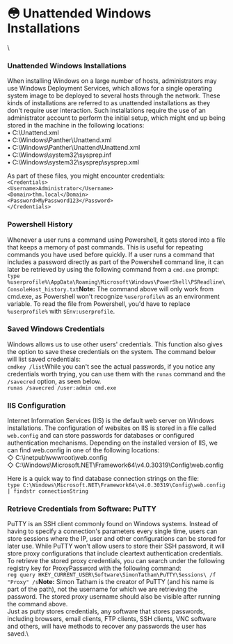 # 😳 Unattended Windows Installations

\


### Unattended Windows Installations

When installing Windows on a large number of hosts, administrators may use Windows Deployment Services, which allows for a single operating system image to be deployed to several hosts through the network. These kinds of installations are referred to as unattended installations as they don't require user interaction. Such installations require the use of an administrator account to perform the initial setup, which might end up being stored in the machine in the following locations:\
• C:\Unattend.xml\
• C:\Windows\Panther\Unattend.xml\
• C:\Windows\Panther\Unattend\Unattend.xml\
• C:\Windows\system32\sysprep.inf\
• C:\Windows\system32\sysprep\sysprep.xml

As part of these files, you might encounter credentials:\
`<Credentials>`\
`<Username>Administrator</Username>`\
`<Domain>thm.local</Domain>`\
`<Password>MyPassword123</Password>`\
`</Credentials>`

### Powershell History

Whenever a user runs a command using Powershell, it gets stored into a file that keeps a memory of past commands. This is useful for repeating commands you have used before quickly. If a user runs a command that includes a password directly as part of the Powershell command line, it can later be retrieved by using the following command from a `cmd.exe` prompt:\
`type %userprofile%\AppData\Roaming\Microsoft\Windows\PowerShell\PSReadline\ConsoleHost_history.txt`**Note:** The command above will only work from cmd.exe, as Powershell won't recognize `%userprofile%` as an environment variable. To read the file from Powershell, you'd have to replace `%userprofile%` with `$Env:userprofile`.&#x20;

### Saved Windows Credentials

Windows allows us to use other users' credentials. This function also gives the option to save these credentials on the system. The command below will list saved credentials:\
`cmdkey /list`While you can't see the actual passwords, if you notice any credentials worth trying, you can use them with the `runas` command and the `/savecred` option, as seen below.\
`runas /savecred /user:admin cmd.exe`

### IIS Configuration

Internet Information Services (IIS) is the default web server on Windows installations. The configuration of websites on IIS is stored in a file called `web.config` and can store passwords for databases or configured authentication mechanisms. Depending on the installed version of IIS, we can find web.config in one of the following locations:\
◇ C:\inetpub\wwwroot\web.config\
◇ C:\Windows\Microsoft.NET\Framework64\v4.0.30319\Config\web.config

Here is a quick way to find database connection strings on the file:\
`type C:\Windows\Microsoft.NET\Framework64\v4.0.30319\Config\web.config | findstr connectionString`

### Retrieve Credentials from Software: PuTTY

PuTTY is an SSH client commonly found on Windows systems. Instead of having to specify a connection's parameters every single time, users can store sessions where the IP, user and other configurations can be stored for later use. While PuTTY won't allow users to store their SSH password, it will store proxy configurations that include cleartext authentication credentials.\
To retrieve the stored proxy credentials, you can search under the following registry key for ProxyPassword with the following command:\
`reg query HKEY_CURRENT_USER\Software\SimonTatham\PuTTY\Sessions\ /f "Proxy" /s`**Note:** Simon Tatham is the creator of PuTTY (and his name is part of the path), not the username for which we are retrieving the password. The stored proxy username should also be visible after running the command above.\
Just as putty stores credentials, any software that stores passwords, including browsers, email clients, FTP clients, SSH clients, VNC software and others, will have methods to recover any passwords the user has saved.\
